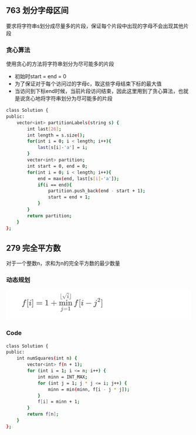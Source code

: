 ## 763 划分字母区间
要求将字符串s划分成尽量多的片段，保证每个片段中出现的字母不会出现其他片段
### 贪心算法
使用贪心的方法将字符串划分为尽可能多的片段
- 初始时start = end = 0
- 为了保证对于每个访问过的字母c，取这些字母结束下标的最大值
- 当访问到下标end时候，当前片段访问结束，因此这里用到了贪心算法，也就是说贪心地将字符串划分为尽可能多的片段
```bash
class Solution {
public:
    vector<int> partitionLabels(string s) {
        int last[26];
        int length = s.size();
        for(int i = 0; i < length; i++){
            last[s[i]-'a'] = i;
        }
        vector<int> partition;
        int start = 0, end = 0;
        for(int i = 0; i < length; i++){
            end = max(end, last[s[i]-'a']);
            if(i == end){
                partition.push_back(end - start + 1);
                start = end + 1;
            }
        }
        return partition;
    }
};

```

## 279 完全平方数
对于一个整数n，求和为n的完全平方数的最少数量
### 动态规划
<img src="formula.png" alt="状态转移方程" >

### Code

```bash
class Solution {
public:
    int numSquares(int n) {
        vector<int> f(n + 1);
        for (int i = 1; i <= n; i++) {
            int minn = INT_MAX;
            for (int j = 1; j * j <= i; j++) {
                minn = min(minn, f[i - j * j]);
            }
            f[i] = minn + 1;
        }
        return f[n];
    }
};

```